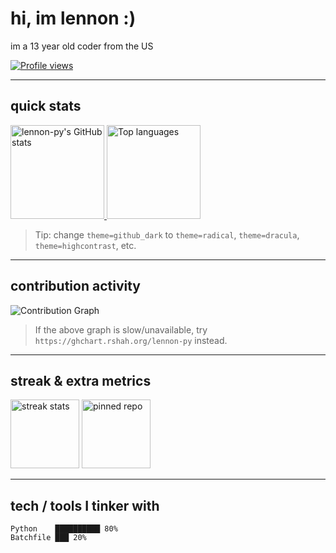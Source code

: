 # hi, im lennon :)

im a 13 year old coder from the US

[![Profile views](https://komarev.com/ghpvc/?username=lennon-py&color=blue)](https://github.com/lennon-py)

---

## quick stats
<p align="left">
  <a href="https://github.com/lennon-py">
    <img height="150" src="https://github-readme-stats.vercel.app/api?username=lennon-py&show_icons=true&count_private=true&theme=github_dark&hide_rank=true" alt="lennon-py's GitHub stats" />
  </a>
  <a href="https://github.com/lennon-py">
    <img height="150" src="https://github-readme-stats.vercel.app/api/top-langs/?username=lennon-py&layout=compact&theme=github_dark&hide=HTML" alt="Top languages" />
  </a>
</p>

> Tip: change `theme=github_dark` to `theme=radical`, `theme=dracula`, `theme=highcontrast`, etc.

---

## contribution activity
![Contribution Graph](https://activity-graph.herokuapp.com/graph?username=lennon-py&area=true&hide_border=true&color=03b3ff&background=0b1226)

> If the above graph is slow/unavailable, try `https://ghchart.rshah.org/lennon-py` instead.

---

## streak & extra metrics
<p>
  <img src="https://github-readme-streak-stats.herokuapp.com/?user=lennon-py&theme=dark&hide_border=true" height="110" alt="streak stats" />
  <img src="https://github-readme-stats.vercel.app/api/pin/?username=lennon-py&repo=REPO_NAME&theme=github_dark" height="110" alt="pinned repo" />
</p>

---

## tech / tools I tinker with
```text
Python    ██████████ 80%
Batchfile ███ 20%
